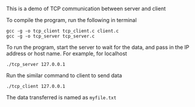 This is a demo of TCP communication between server and client

To compile the program, run the following in terminal
```
gcc -g -o tcp_client tcp_client.c client.c
gcc -g -o tcp_server tcp_server.c
```

To run the program, start the server to wait for the data, and pass in the IP address or host name. For example, for localhost
```
./tcp_server 127.0.0.1
```
Run the similar command to client to send data
```
./tcp_client 127.0.0.1
```

The data transferred is named as `myfile.txt`